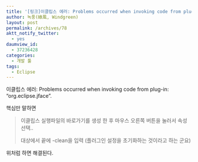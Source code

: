```yaml
---
title: '[링크]이클립스 에러: Problems occurred when invoking code from plug-in: &#8220;org.eclipse.jface&#8221;.'
author: 녹풍(綠風, Windgreen)
layout: post
permalink: /archives/78
aktt_notify_twitter:
  - yes
daumview_id:
  - 37236428
categories:
  - 개발 툴
tags:
  - Eclipse
---
```

이클립스 에러: Problems occurred when invoking code from plug-in: &#8220;org.eclipse.jface&#8221;.

핵심만 말하면

> 이클립스 실행파일의 바로가기를 생성 한 후 마우스 오른쪽 버튼을 눌러서 속성 선택..
> 
> 대상에서 끝에 -clean을 입력 (플러그인 설정을 초기화하는 것이라고 하는 군요)

위처럼 하면 해결된다.